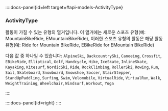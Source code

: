 ::::docs-panel{id=left target=#api-models-ActivityType}

### ActivityType

활동이 가질 수 있는 유형의 열거입니다. 이 열거에는 새로운 스포츠 유형(예:
MountainBikeRide, EMountainBikeRide), 이러한 스포츠 유형의 활동은 해당 활동 유형(예:
Ride for Mountain BikeRide, EBikeRide for EMountain BikeRide)

다음 값 중 하나일 수 있습니다:
<code>AlpineSki</code>,
<code>BackcountrySki</code>,
<code>Canoeing</code>,
<code>Crossfit</code>,
<code>EBikeRide</code>,
<code>Elliptical</code>,
<code>Golf</code>,
<code>Handcycle</code>,
<code>Hike</code>,
<code>IceSkate</code>,
<code>InlineSkate</code>,
<code>Kayaking</code>,
<code>Kitesurf</code>,
<code>NordicSki</code>,
<code>Ride</code>,
<code>RockClimbing</code>,
<code>RollerSki</code>,
<code>Rowing</code>,
<code>Run</code>,
<code>Sail</code>,
<code>Skateboard</code>,
<code>Snowboard</code>,
<code>Snowshoe</code>,
<code>Soccer</code>,
<code>StairStepper</code>,
<code>StandUpPaddling</code>,
<code>Surfing</code>,
<code>Swim</code>,
<code>Velomobile</code>,
<code>VirtualRide</code>,
<code>VirtualRun</code>,
<code>Walk</code>,
<code>WeightTraining</code>,
<code>Wheelchair</code>,
<code>Windsurf</code>,
<code>Workout</code>,
<code>Yoga</code>

::::

::::docs-panel{id=right}
::::
